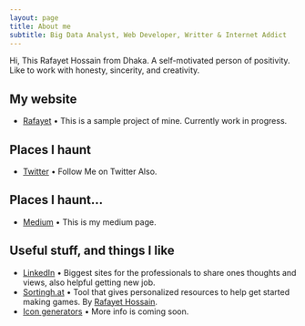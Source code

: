 ```yaml
---
layout: page
title: About me
subtitle: Big Data Analyst, Web Developer, Writter & Internet Addict
---
```

Hi, This Rafayet Hossain from Dhaka. A self-motivated person of positivity. Like to work with honesty, sincerity, and creativity.

## My website

* [Rafayet](http://sumct1.lictproject.com/) • This is a sample project of mine. Currently work in progress.

## Places I haunt

* [Twitter](https://twitter.com/RafayetHossain/) • Follow Me on Twitter Also.

## Places I haunt...

* [Medium](https://medium.com/@rafayet13) • This is my medium page.

## Useful stuff, and things I like

* [LinkedIn](https://www.linkedin.com/in/rafayet13/) • Biggest sites for the professionals to share ones thoughts and views, also helpful getting new job. 
* [Sortingh.at]() •  Tool that gives personalized resources to help get started making games. By [Rafayet Hossain](http://www.rafayet13.blogspot.com/).
* [Icon generators]() • More info is coming soon.
